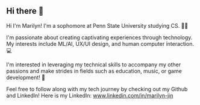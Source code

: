 ## Hi there 👋

<!--
**marilyn987/marilyn987** is a ✨ _special_ ✨ repository because its `README.md` (this file) appears on your GitHub profile.

Here are some ideas to get you started:

- 🔭 I’m currently working on ...
- 🌱 I’m currently learning ...
- 👯 I’m looking to collaborate on ...
- 🤔 I’m looking for help with ...
- 💬 Ask me about ...
- 📫 How to reach me: ...
- 😄 Pronouns: ...
- ⚡ Fun fact: ...
-->
Hi I'm Marilyn! I'm a sophomore at Penn State University studying CS. 👩‍💻

I'm passionate about creating captivating experiences through technology. My interests include ML/AI, UX/UI design, and human computer interaction. 💻

I'm interested in leveraging my technical skills to accompany my other passions and make strides in fields such as education, music, or game development! 👾

Feel free to follow along with my tech journey by checking out my Github and LinkedIn!
Here is my LinkedIn: www.linkedin.com/in/marilyn-jin 
